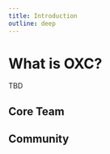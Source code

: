 ```yaml
---
title: Introduction
outline: deep
---
```


<script setup>
import { VPTeamMembers } from 'vitepress/theme'
import { COMMUNITY_TEAM_MEMBERS, CORE_TEAM_MEMBERS } from '../../../.vitepress/theme/constants/team'
</script>

# What is OXC?

TBD

## Core Team

<VPTeamMembers size="medium" :members="CORE_TEAM_MEMBERS" />

## Community

<VPTeamMembers size="medium" :members="COMMUNITY_TEAM_MEMBERS" />
